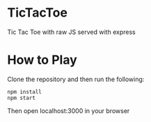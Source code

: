 # TicTacToe
Tic Tac Toe with raw JS served with express
# How to Play
Clone the repository and then run the following: 
```
npm install
npm start
```
Then open localhost:3000 in your browser
